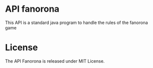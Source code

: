 # API fanorona
This API is a standard java program to handle the rules of the fanorona game
# License
The API Fanorona is released under MIT License.
